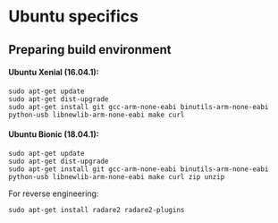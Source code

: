 # Ubuntu specifics #

## Preparing build environment ##

#### Ubuntu Xenial (16.04.1): ####

    sudo apt-get update
    sudo apt-get dist-upgrade
    sudo apt-get install git gcc-arm-none-eabi binutils-arm-none-eabi python-usb libnewlib-arm-none-eabi make curl
    
#### Ubuntu Bionic (18.04.1): ####

    sudo apt-get update
    sudo apt-get dist-upgrade
    sudo apt-get install git gcc-arm-none-eabi binutils-arm-none-eabi python-usb libnewlib-arm-none-eabi make curl zip unzip

For reverse engineering:

    sudo apt-get install radare2 radare2-plugins

